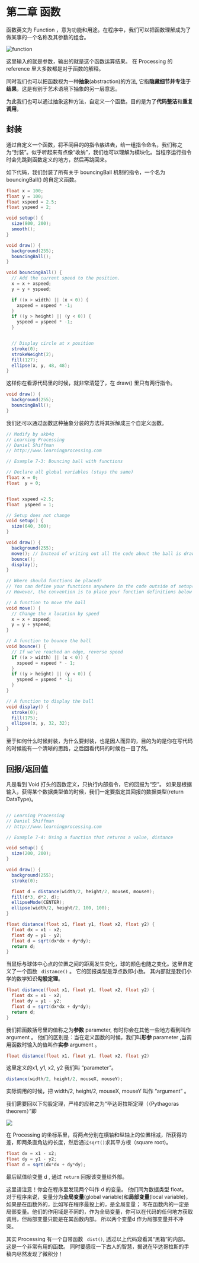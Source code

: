 # 第二章 函数

函数英文为 Function ，意为功能和用途。在程序中，我们可以把函数理解成为了做某事的一个名称及其参数的组合。

![function](https://github.com/akb4q/2020-Programming-Basics-/blob/master/Processing%20/assets/%20%E7%AC%AC%E4%BA%8C%E7%AB%A0%20%E5%87%BD%E6%95%B0%E4%B9%8B%20dist3103d823.png?raw=true)

这里输入的就是参数，输出的就是这个函数运算结果。 在 Processing 的 reference 里大多数都是对于函数的解释。

同时我们也可以把函数视为一种**抽象**(abstraction)的方法, 它指**隐藏细节并专注于结果**，这是有别于艺术语境下抽象的另一层意思。

为此我们也可以通过抽象这种方法，自定义一个函数。目的是为了**代码整洁**和**重复调用**，

## 封装

通过自定义一个函数，~~将不同目的的指令放进去~~，给一组指令命名，我们称之为“封装”。似乎听起来有点像“收纳”，我们也可以理解为模块化。当程序运行指令时会先跳到函数定义的地方，然后再跳回来。

如下代码，我们封装了所有关于 bouncingBall 机制的指令，一个名为 bouncingBall() 的自定义函数。

```java
float x = 100;
float y = 100;
float xspeed = 2.5;
float yspeed = 2;

void setup() {
  size(800, 200);
  smooth();
}

void draw() {
  background(255);
  bouncingBall();
}

void bouncingBall() {
  // Add the current speed to the position.
  x = x + xspeed;
  y = y + yspeed;

  if ((x > width) || (x < 0)) {
    xspeed = xspeed * -1;
  }
  if ((y > height) || (y < 0)) {
    yspeed = yspeed * -1;
  }


  // Display circle at x position
  stroke(0);
  strokeWeight(2);
  fill(127);
  ellipse(x, y, 48, 48);
}

```
这样你在看源代码里的时候，就非常清楚了，在 draw() 里只有两行指令。

```java
void draw() {
  background(255);
  bouncingBall();
}
```

我们还可以通过函数这种抽象分装的方法将其拆解成三个自定义函数。

```java
// Modify by akb4q
// Learning Processing
// Daniel Shiffman
// http://www.learningprocessing.com

// Example 7-3: Bouncing ball with functions

// Declare all global variables (stays the same)
float x = 0;
float  y = 0;


float xspeed =2.5;
float  yspeed = 1;

// Setup does not change
void setup() {
  size(640, 360);
}

void draw() {
  background(255);
  move(); // Instead of writing out all the code about the ball is draw(), we simply call three functions. How do we know the names of these functions? We made them up!
  bounce();
  display();
}

// Where should functions be placed?
// You can define your functions anywhere in the code outside of setup() and draw().
// However, the convention is to place your function definitions below draw().

// A function to move the ball
void move() {
  // Change the x location by speed
  x = x + xspeed;
  y = y + yspeed;
}

// A function to bounce the ball
void bounce() {
  // If we’ve reached an edge, reverse speed
  if ((x > width) || (x < 0)) {
    xspeed = xspeed * - 1;
  }
  if ((y > height) || (y < 0)) {
    yspeed = yspeed * -1;
  }
}

// A function to display the ball
void display() {
  stroke(0);
  fill(175);
  ellipse(x, y, 32, 32);
}
```

至于如何什么时候封装，为什么要封装，也是因人而异的，目的为的是你在写代码的时候能有一个清晰的思路，之后回看代码的时候也一目了然。

## 回报/返回值

凡是看到 Void 打头的函数定义，只执行内部指令，它的回报为“空”。 如果是根据输入，获得某个数据类型值的时候，我们一定要指定其回报的数据类型(return DataType)。

```java

// Learning Processing
// Daniel Shiffman
// http://www.learningprocessing.com

// Example 7-4: Using a function that returns a value, distance

void setup() {
  size(200, 200);
}

void draw() {
  background(255);
  stroke(0);

  float d = distance(width/2, height/2, mouseX, mouseY);
  fill(d*3, d*2, d);
  ellipseMode(CENTER);
  ellipse(width/2, height/2, 100, 100);
}

float distance(float x1, float y1, float x2, float y2) {
  float dx = x1 - x2;
  float dy = y1 - y2;
  float d = sqrt(dx*dx + dy*dy);
  return d;
}
```

当鼠标与球体中心点的位置之间的距离发生变化，球的颜色也随之变化。这里自定义了一个函数 ``` distance()``` 。 它的回报类型是浮点数即小数。 其内部就是我们小学的数学知识**勾股定理**。

```java
float distance(float x1, float y1, float x2, float y2) {
  float dx = x1 - x2;
  float dy = y1 - y2;
  float d = sqrt(dx*dx + dy*dy);
  return d;
}
```

我们把函数括号里的值称之为**参数** parameter, 有时你会在其他一些地方看到叫作 argument 。 他们的区别是：当在定义函数的时候，我们叫**形参** parameter ,当调用函数时输入的值叫作**实参** argument 。

```java
float distance(float x1, float y1, float x2, float y2)
 ```  

这里定义的x1, y1, x2, y2 我们叫 “parameter”。

```java
distance(width/2, height/2, mouseX, mouseY);
```

实际调用的时候，把 width/2, height/2, mouseX, mouseY 叫作 “argument” 。

我们需要回以下勾股定理，严格的应称之为“毕达哥拉斯定理（（Pythagoras theorem）”即

![](https://github.com/akb4q/2020-Programming-Basics-/blob/master/Processing%20/assets/%20%E7%AC%AC%E4%BA%8C%E7%AB%A0%20%E5%87%BD%E6%95%B0-16f8946b.png?raw=true)

在 Processing 的坐标系里，将两点分别在横轴和纵轴上的位置相减，所获得的差，即两条直角边的长度，然后通过```sqrt()```求其平方根（square root)。

```java
float dx = x1 - x2;
float dy = y1 - y2;
float d = sqrt(dx*dx + dy*dy);
```

最后赋值给变量 d , 通过
``` return ``` 回报该变量给外部。

这里请注意！你会在程序里发现两个叫作 d 的变量。 他们同为数据类型 float。 对于程序来说，变量分为**全局变量**(global variable)和**局部变量**(local variable)，如果是在函数外的，比如写在程序最投上的，是全局变量； 写在函数内的一定是局部变量。他们的作用域是不同的，作为全局变量，你可以在代码的任何地方获取调用，但局部变量只能是在其函数内部。 所以两个变量d 作为局部变量并不冲突。

其实 Processing 有一个自带函数 ``` dist()```, 透过以上代码窥看其“黑箱”的内部。 这是一个非常有用的函数。 同时要感叹一下古人的智慧，据说在毕达哥拉斯的手稿内尽然发现了微积分！
